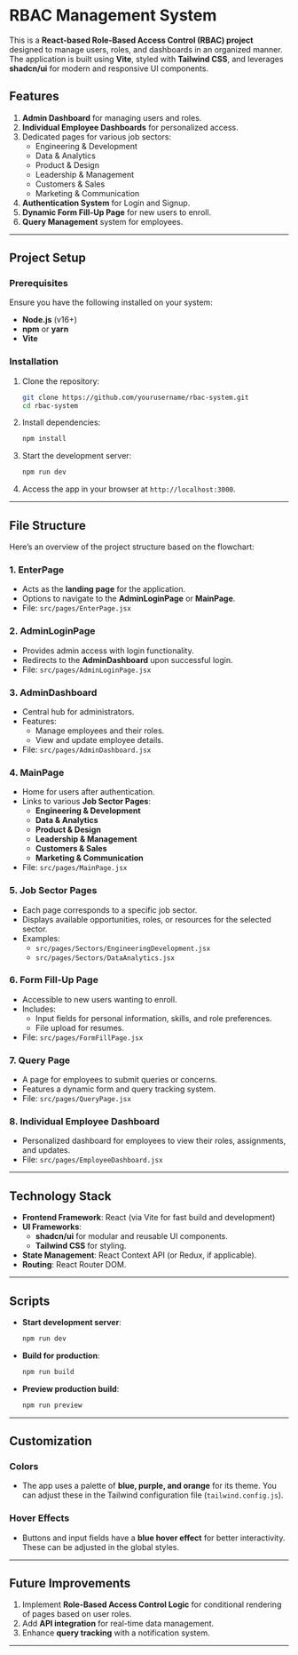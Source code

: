 # RBAC Management System

This is a **React-based Role-Based Access Control (RBAC) project** designed to manage users, roles, and dashboards in an organized manner. The application is built using **Vite**, styled with **Tailwind CSS**, and leverages **shadcn/ui** for modern and responsive UI components.

## Features

1. **Admin Dashboard** for managing users and roles.
2. **Individual Employee Dashboards** for personalized access.
3. Dedicated pages for various job sectors:
   - Engineering & Development
   - Data & Analytics
   - Product & Design
   - Leadership & Management
   - Customers & Sales
   - Marketing & Communication
4. **Authentication System** for Login and Signup.
5. **Dynamic Form Fill-Up Page** for new users to enroll.
6. **Query Management** system for employees.

---

## Project Setup

### Prerequisites

Ensure you have the following installed on your system:

- **Node.js** (v16+)
- **npm** or **yarn**
- **Vite**

### Installation

1. Clone the repository:
   ```bash
   git clone https://github.com/yourusername/rbac-system.git
   cd rbac-system
   ```

2. Install dependencies:
   ```bash
   npm install
   ```

3. Start the development server:
   ```bash
   npm run dev
   ```

4. Access the app in your browser at `http://localhost:3000`.

---

## File Structure

Here’s an overview of the project structure based on the flowchart:

### 1. **EnterPage**
   - Acts as the **landing page** for the application.
   - Options to navigate to the **AdminLoginPage** or **MainPage**.
   - File: `src/pages/EnterPage.jsx`

### 2. **AdminLoginPage**
   - Provides admin access with login functionality.
   - Redirects to the **AdminDashboard** upon successful login.
   - File: `src/pages/AdminLoginPage.jsx`

### 3. **AdminDashboard**
   - Central hub for administrators.
   - Features:
     - Manage employees and their roles.
     - View and update employee details.
   - File: `src/pages/AdminDashboard.jsx`

### 4. **MainPage**
   - Home for users after authentication.
   - Links to various **Job Sector Pages**:
     - **Engineering & Development**
     - **Data & Analytics**
     - **Product & Design**
     - **Leadership & Management**
     - **Customers & Sales**
     - **Marketing & Communication**
   - File: `src/pages/MainPage.jsx`

### 5. **Job Sector Pages**
   - Each page corresponds to a specific job sector.
   - Displays available opportunities, roles, or resources for the selected sector.
   - Examples:
     - `src/pages/Sectors/EngineeringDevelopment.jsx`
     - `src/pages/Sectors/DataAnalytics.jsx`

### 6. **Form Fill-Up Page**
   - Accessible to new users wanting to enroll.
   - Includes:
     - Input fields for personal information, skills, and role preferences.
     - File upload for resumes.
   - File: `src/pages/FormFillPage.jsx`

### 7. **Query Page**
   - A page for employees to submit queries or concerns.
   - Features a dynamic form and query tracking system.
   - File: `src/pages/QueryPage.jsx`

### 8. **Individual Employee Dashboard**
   - Personalized dashboard for employees to view their roles, assignments, and updates.
   - File: `src/pages/EmployeeDashboard.jsx`

---

## Technology Stack

- **Frontend Framework**: React (via Vite for fast build and development)
- **UI Frameworks**:
  - **shadcn/ui** for modular and reusable UI components.
  - **Tailwind CSS** for styling.
- **State Management**: React Context API (or Redux, if applicable).
- **Routing**: React Router DOM.

---

## Scripts

- **Start development server**:
  ```bash
  npm run dev
  ```
- **Build for production**:
  ```bash
  npm run build
  ```
- **Preview production build**:
  ```bash
  npm run preview
  ```

---

## Customization

### Colors
- The app uses a palette of **blue, purple, and orange** for its theme. You can adjust these in the Tailwind configuration file (`tailwind.config.js`).

### Hover Effects
- Buttons and input fields have a **blue hover effect** for better interactivity. These can be adjusted in the global styles.

---

## Future Improvements

1. Implement **Role-Based Access Control Logic** for conditional rendering of pages based on user roles.
2. Add **API integration** for real-time data management.
3. Enhance **query tracking** with a notification system.

---

